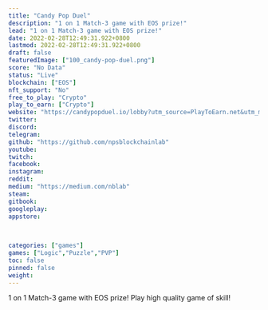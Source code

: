```yaml
---
title: "Candy Pop Duel"
description: "1 on 1 Match-3 game with EOS prize!"
lead: "1 on 1 Match-3 game with EOS prize!"
date: 2022-02-28T12:49:31.922+0800
lastmod: 2022-02-28T12:49:31.922+0800
draft: false
featuredImage: ["100_candy-pop-duel.png"]
score: "No Data"
status: "Live"
blockchain: ["EOS"]
nft_support: "No"
free_to_play: "Crypto"
play_to_earn: ["Crypto"]
website: "https://candypopduel.io/lobby?utm_source=PlayToEarn.net&utm_medium=organic&utm_campaign=gamepage"
twitter: 
discord: 
telegram: 
github: "https://github.com/npsblockchainlab"
youtube: 
twitch: 
facebook: 
instagram: 
reddit: 
medium: "https://medium.com/nblab"
steam: 
gitbook: 
googleplay: 
appstore: 

  
    
categories: ["games"]
games: ["Logic","Puzzle","PVP"]
toc: false
pinned: false
weight: 
---
```

1 on 1 Match-3 game with EOS prize! Play high quality game of skill!